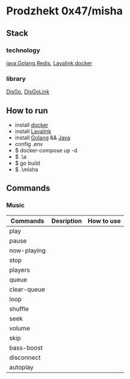 # Prodzhekt 0x47/misha

## Stack

### technology

[java](https://www.oracle.com/java/),[Golang](https://go.dev),[Redis](https://redis.io/), [Lavalink](https://github.com/lavalink-devs/Lavalink),[docker](https://docs.docker.com)

### library

[DisGo](https://github.com/DisgoOrg/disgo), [DisGoLink](https://github.com/disgoorg/disgolink)

## How to run

* install [docker](https://docs.docker.com/desktop/)
* install [Lavalink](https://github.com/lavalink-devs/Lavalink/releases/download/4.0.0/Lavalink.jar)
* install [Golang](https://go.dev/dl/go1.21.6.windows-386.msi) && [Java](https://download.oracle.com/java/21/latest/jdk-21_windows-x64_bin.msi)
* config .env
* $ docker-compose up -d
* $ .\a
* $ go build
* $ .\misha

## Commands

### Music

| Commands    | Desription | How to use  |
| ----------- | ---------- | ----------- |
| play        |            |             |
| pause       |            |             |
| now-playing |            |             |
| stop        |            |             |
| players     |            |             |
| queue       |            |             |
| clear-queue |            |             |
| loop        |            |             |
| shuffle     |            |             |
| seek        |            |             |
| volume      |            |             |
| skip        |            |             |
| bass-boost  |            |             |
| disconnect  |            |             |
| autoplay    |            |             |
